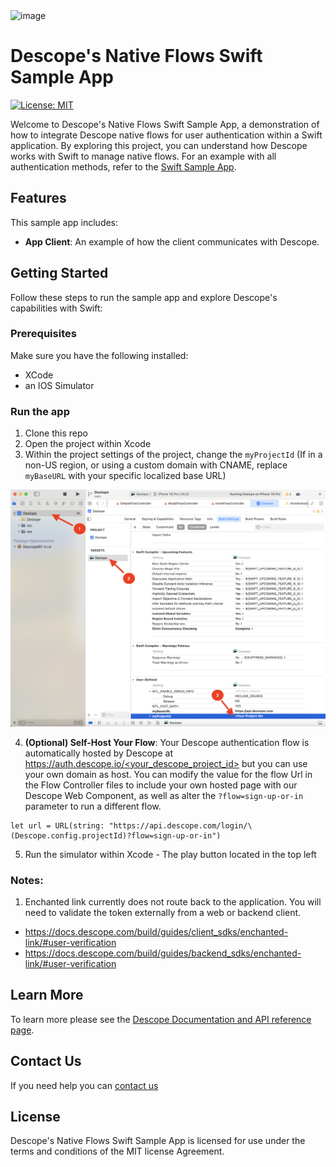 <img width="1049" alt="image" src="https://github.com/user-attachments/assets/4f8e5575-d7c6-4bdb-8f64-66b9be0c0874">

# Descope's Native Flows Swift Sample App

[![License: MIT](https://img.shields.io/badge/License-MIT-yellow.svg)](https://opensource.org/licenses/MIT)

Welcome to Descope's Native Flows Swift Sample App, a demonstration of how to integrate Descope native flows for user authentication within a Swift application. By exploring this project, you can understand how Descope works with Swift to manage native flows. For an example with all authentication methods, refer to the [Swift Sample App](https://github.com/descope-sample-apps/swift-sample-app).

## Features
This sample app includes:

- **App Client**: An example of how the client communicates with Descope.

## Getting Started
Follow these steps to run the sample app and explore Descope's capabilities with Swift:

### Prerequisites
Make sure you have the following installed:

- XCode
- an IOS Simulator

### Run the app

1. Clone this repo
2. Open the project within Xcode
3. Within the project settings of the project, change the `myProjectId` (If in a non-US region, or using a custom domain with CNAME, replace `myBaseURL` with your specific localized base URL)

![Alt text](Images/setProjectId.png?raw=true "Set Project ID")

4. **(Optional) Self-Host Your Flow**: Your Descope authentication flow is automatically hosted by Descope at [https://auth.descope.io/<your_descope_project_id>](https://auth.descope.com/<your_descope_project_id>) but you can use your own domain as host. You can modify the value for the flow Url in the Flow Controller files to include your own hosted page with our Descope Web Component, as well as alter the `?flow=sign-up-or-in` parameter to run a different flow.

```
let url = URL(string: "https://api.descope.com/login/\(Descope.config.projectId)?flow=sign-up-or-in")
```

5. Run the simulator within Xcode - The play button located in the top left

### Notes:

1. Enchanted link currently does not route back to the application. You will need to validate the token externally from a web or backend client.

- https://docs.descope.com/build/guides/client_sdks/enchanted-link/#user-verification
- https://docs.descope.com/build/guides/backend_sdks/enchanted-link/#user-verification

## Learn More
To learn more please see the [Descope Documentation and API reference page](https://docs.descope.com/).

## Contact Us
If you need help you can [contact us](https://docs.descope.com/support/)

## License
Descope's Native Flows Swift Sample App is licensed for use under the terms and conditions of the MIT license Agreement.
